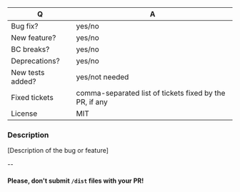 | Q                | A
| ---------------- | ---
| Bug fix?         | yes/no
| New feature?     | yes/no
| BC breaks?       | yes/no
| Deprecations?    | yes/no
| New tests added? | yes/not needed
| Fixed tickets    | comma-separated list of tickets fixed by the PR, if any
| License          | MIT

### Description

[Description of the bug or feature]

--

#### Please, don't submit `/dist` files with your PR!
